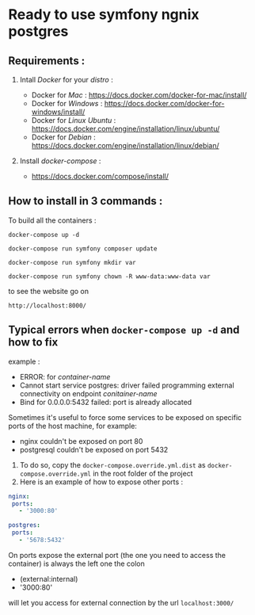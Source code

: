 Ready to use symfony ngnix postgres
=

Requirements :
-
1. Intall _Docker_ for your _distro_ :
    * Docker for _Mac_ : 
        <https://docs.docker.com/docker-for-mac/install/>
    * Docker for _Windows_ :
        <https://docs.docker.com/docker-for-windows/install/>
    * Docker for _Linux Ubuntu_ :
        <https://docs.docker.com/engine/installation/linux/ubuntu/>
    * Docker for _Debian_ : 
        <https://docs.docker.com/engine/installation/linux/debian/>
       
2. Install _docker-compose_ :
    * <https://docs.docker.com/compose/install/>
    
How to install in 3 commands :
-
To build all the containers :

    docker-compose up -d
    
    docker-compose run symfony composer update 
    
    docker-compose run symfony mkdir var 
    
    docker-compose run symfony chown -R www-data:www-data var

to see the website go on 

    http://localhost:8000/







Typical errors when `docker-compose up -d` and how to fix
-
example :
* ERROR: for *container-name*  
* Cannot start service postgres: driver failed programming external connectivity on endpoint *conitainer-name*
* Bind for 0.0.0.0:5432 failed: port is already allocated

Sometimes it's useful to force some services to be exposed on specific ports of the host machine, for example:
    
  * nginx couldn't be exposed on port 80 
  * postgresql couldn't be exposed on port 5432 
 
 1. To do so, copy the `docker-compose.override.yml.dist` as `docker-compose.override.yml` in the root folder of the project
 2. Here is an example of how to expose other ports :
 ```yaml
 nginx:
  ports:
    - '3000:80'

 postgres:
  ports:
    - '5678:5432'
```
On ports expose the external port (the one you need to access the container) is always the left one the colon 
* (external:internal)
* '3000:80'
    
will let you access for external connection by the url `localhost:3000/` 